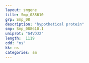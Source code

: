 ```yaml
---
layout: smgene
title: Smp_088610
grp: Smp_08
description: "hypothetical protein"
smp: Smp_088610.1
uniprot: "G4VDJ2"
length:  1119
cdd: "ns"
kk: ns
categories: sm
---
```

